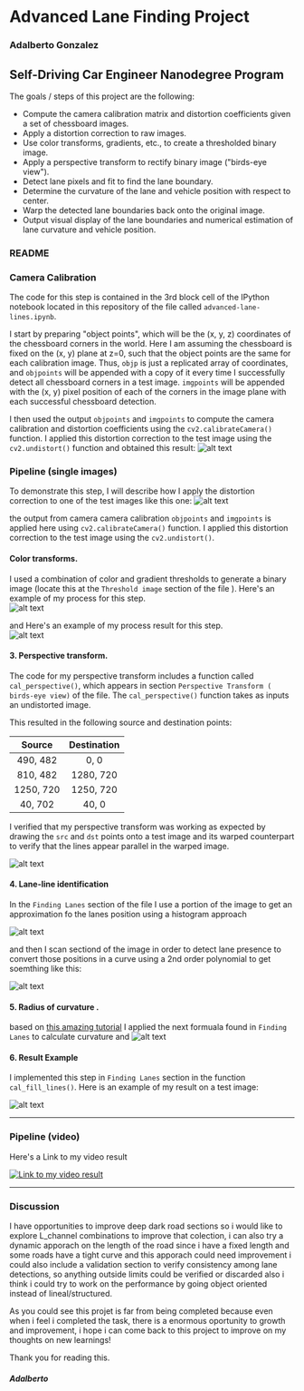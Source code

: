 # **Advanced Lane Finding Project**

### Adalberto Gonzalez
Self-Driving Car Engineer Nanodegree Program
---

The goals / steps of this project are the following:

* Compute the camera calibration matrix and distortion coefficients given a set of chessboard images.
* Apply a distortion correction to raw images.
* Use color transforms, gradients, etc., to create a thresholded binary image.
* Apply a perspective transform to rectify binary image ("birds-eye view").
* Detect lane pixels and fit to find the lane boundary.
* Determine the curvature of the lane and vehicle position with respect to center.
* Warp the detected lane boundaries back onto the original image.
* Output visual display of the lane boundaries and numerical estimation of lane curvature and vehicle position.

[//]: # (Image References)

[image1]: ./examples/undistort_output_M.png "Undistorted"
[image2]: ./examples/undistort_real.png "Road Transformed"
[image3]: ./examples/thres_prep.png "image processing"
[image4]: ./examples/thres_output.png "Binary"
[image5]: ./examples/warped.png "Warped"
[image6]: ./examples/histogram.png "Detect Lane"
[image7]: ./examples/windoed.png "Lanef Fit "
[image8]: ./examples/formula.jpg "Curvature"
[image9]: ./examples/result.png "Output"
[video1]: ./project_video.mp4 "Video"

### README

### Camera Calibration

The code for this step is contained in the 3rd block cell of the IPython notebook located in this repository of the file called `advanced-lane-lines.ipynb`.  

I start by preparing "object points", which will be the (x, y, z) coordinates of the chessboard corners in the world. Here I am assuming the chessboard is fixed on the (x, y) plane at z=0, such that the object points are the same for each calibration image.  Thus, `objp` is just a replicated array of coordinates, and `objpoints` will be appended with a copy of it every time I successfully detect all chessboard corners in a test image.  `imgpoints` will be appended with the (x, y) pixel position of each of the corners in the image plane with each successful chessboard detection.  

I then used the output `objpoints` and `imgpoints` to compute the camera calibration and distortion coefficients using the `cv2.calibrateCamera()` function.  I applied this distortion correction to the test image using the `cv2.undistort()` function and obtained this result: 
![alt text][image1]

### Pipeline (single images)

To demonstrate this step, I will describe how I apply the distortion correction to one of the test images like this one:
![alt text][image2]

the output from camera camera calibration `objpoints` and `imgpoints` is applied here using `cv2.calibrateCamera()` function.  I applied this distortion correction to the test image using the `cv2.undistort()`.

#### Color transforms.

I used a combination of color and gradient thresholds to generate a binary image (locate this at the `Threshold image` section of the file ).  Here's an example of my process for this step.  
![alt text][image3]

and Here's an example of my process result for this step.  
![alt text][image4]


#### 3. Perspective transform.

The code for my perspective transform includes a function called `cal_perspective()`, which appears in section `Perspective Transform ( birds-eye view)` of the file.  The `cal_perspective()` function takes as inputs an undistorted image.  

This resulted in the following source and destination points:

| Source        | Destination   | 
|:-------------:|:-------------:| 
| 490, 482      | 0, 0          | 
| 810, 482      | 1280, 720     |
| 1250, 720     | 1250, 720     |
| 40, 702       | 40, 0         |

I verified that my perspective transform was working as expected by drawing the `src` and `dst` points onto a test image and its warped counterpart to verify that the lines appear parallel in the warped image.

![alt text][image5]

#### 4. Lane-line identification

In the `Finding Lanes` section of the file I use a portion of the image to get an approximation fo the lanes position using a histogram approach

![alt text][image6]

and then I scan sectiond of the image in order to detect lane presence to convert those positions in a curve using 
a 2nd order polynomial to get soemthing like this:

![alt text][image7]

#### 5. Radius of curvature .

based on [this amazing tutorial](http://www.intmath.com/applications-differentiation/8-radius-curvature.php)  I applied the next formuala found in `Finding Lanes` to calculate curvature and 
![alt text][image8]

#### 6. Result Example 

I implemented this step in `Finding Lanes` section in the function `cal_fill_lines()`.  Here is an example of my result on a test image:

![alt text][image9]

---

### Pipeline (video)


Here's a Link to my video result

[![Link to my video result](car.gif)](https://youtu.be/-dt5b_AQMr4)

---

### Discussion

I have opportunities to improve deep dark road sections so i would like to explore L_channel combinations to improve that colection, i can also try a dynamic apporach on the length of the road since i have a fixed length and some roads have a tight curve and this apporach could need improvement
i could also include a validation section to verify consistency among lane detections, so anything outside limits could be verified or discarded
also i think i could try to work on the performance by going object oriented instead of lineal/structured.

As you could see this projet is far from being completed  because even when i feel i completed the task, there is a enormous oportunity to growth and improvement, i hope i can come back to this project to improve on my thoughts on new learnings!

Thank you for reading this.

##### Adalberto




```python

```
